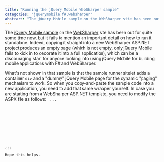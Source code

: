 ```yaml
---
title: "Running the jQuery Mobile WebSharper sample"
categories: "jquerymobile,f#,websharper"
abstract: "The jQuery Mobile sample on the WebSharper site has been out for quite some time now, but it fails to mention an important detail on how to run it standalone. Indeed, copying it straight into a new WebSharper ASP.NET project produces an empty page (which is not empty, only jQuery Mobile fails to kick in to decorate it into a full application), which can be a discouraging start for anyone looking into using jQuery Mobile for building mobile applications with F# and WebSharper. [...]"
---
```

The [jQuery Mobile sample](http://websharper.com/samples/JQueryMobile) on the [WebSharper](http://websharper.com) site has been out for quite some time now, but it fails to mention an important detail on how to run it standalone. Indeed, copying it straight into a new WebSharper ASP.NET project produces an empty page (which is not empty, only jQuery Mobile fails to kick in to decorate it into a full application), which can be a discouraging start for anyone looking into using jQuery Mobile for building mobile applications with F# and WebSharper.

What's not shown in that sample is that the sample runner sitelet adds a container `div` and a "dummy" jQuery Mobile page for the dynamic "paging" mechanism to work. So when you copy-and-paste the sample code into a new application, you need to add that same wrapper yourself. In case you are starting from a WebSharper ASP.NET template, you need to modify the ASPX file as follows:
<code lang="html">
...
<body>
     <div>
            <div data-role="page" id="dummy"></div>
            <ws:MyControl ID="MyControl1" runat="server"/>
     </div>
...
```
Hope this helps.